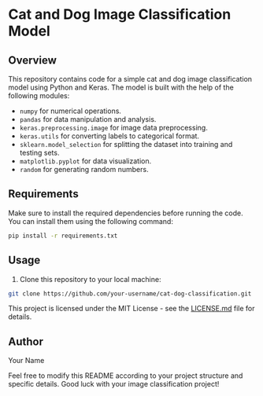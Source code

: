 # Cat and Dog Image Classification Model

## Overview

This repository contains code for a simple cat and dog image classification model using Python and Keras. The model is built with the help of the following modules:

- `numpy` for numerical operations.
- `pandas` for data manipulation and analysis.
- `keras.preprocessing.image` for image data preprocessing.
- `keras.utils` for converting labels to categorical format.
- `sklearn.model_selection` for splitting the dataset into training and testing sets.
- `matplotlib.pyplot` for data visualization.
- `random` for generating random numbers.

## Requirements

Make sure to install the required dependencies before running the code. You can install them using the following command:

```bash
pip install -r requirements.txt
```

## Usage

1. Clone this repository to your local machine:

```bash
git clone https://github.com/your-username/cat-dog-classification.git
```


This project is licensed under the MIT License - see the [LICENSE.md](LICENSE.md) file for details.

## Author

Your Name

Feel free to modify this README according to your project structure and specific details. Good luck with your image classification project!
